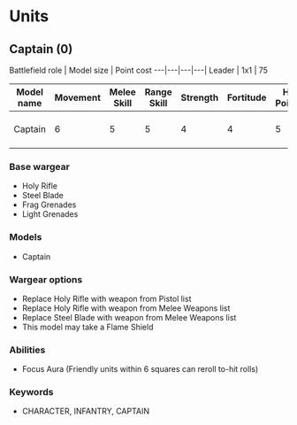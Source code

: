 # Units

## Captain (0)

Battlefield role | Model size | Point cost 
---|---|---|---|
Leader | 1x1 | 75

Model name | Movement | Melee Skill | Range Skill | Strength | Fortitude | Hit Points | Attack Speed | Will | Saves | ID
---|---|---|---|---|---|---|---|---|---|---|
Captain | 6 | 5 | 5 | 4 | 4 | 5 | 4 | 9 | 4 Armour, 3 Invul | 0

### Base wargear

- Holy Rifle
- Steel Blade
- Frag Grenades
- Light Grenades

### Models

- Captain

### Wargear options

- Replace Holy Rifle with weapon from Pistol list
- Replace Holy Rifle with weapon from Melee Weapons list
- Replace Steel Blade with weapon from Melee Weapons list
- This model may take a Flame Shield

### Abilities

- Focus Aura (Friendly units within 6 squares can reroll to-hit rolls)


### Keywords

- CHARACTER, INFANTRY, CAPTAIN
